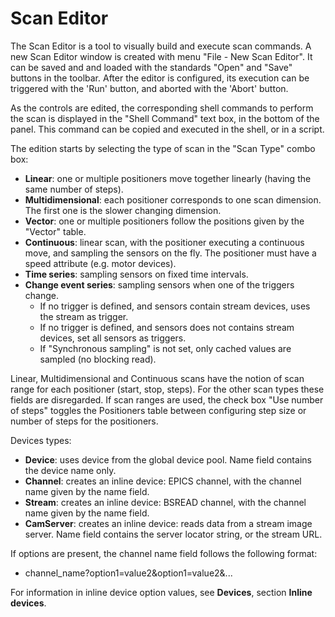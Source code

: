 # Scan Editor

The Scan Editor is a tool to visually build and execute scan commands. 
A new Scan Editor window is created with menu "File - New Scan Editor".
It can be saved and and loaded with the standards "Open" and "Save" buttons in the toolbar. 
After the editor is configured, its execution can be triggered with the 
'Run' button, and aborted with the 'Abort' button.

As the controls are edited, the corresponding shell commands to perform the scan is displayed in the 
"Shell Command" text box, in the bottom of the panel. This command can be copied and
executed in the shell, or in a script. 

The edition starts by selecting the type of scan in the "Scan Type" combo box:

- __Linear__: one or multiple positioners move together linearly (having the same number of steps).
- __Multidimensional__: each positioner corresponds to one scan dimension. The first one is the slower changing dimension.
- __Vector__: one or multiple positioners follow the positions given by the "Vector" table.
- __Continuous__: linear scan, with the positioner executing a continuous move, and sampling the sensors on the fly. 
  The positioner must have a speed attribute (e.g. motor devices).
- __Time series__: sampling sensors on fixed time intervals.
- __Change event series__: sampling sensors when one of the triggers change. 
    - If no trigger is defined, and sensors contain stream devices, uses the stream as trigger.
    - If no trigger is defined,  and sensors does not contains stream devices, set all sensors as triggers.
    - If "Synchronous sampling" is not set, only cached values are sampled (no blocking read).  

Linear, Multidimensional and Continuous scans have the notion of scan range 
for each positioner (start, stop, steps). 
For the other scan types these fields are disregarded.
If scan ranges are used, the check box "Use number of steps" toggles the Positioners table
between configuring step size or number of steps for the positioners.

Devices types:

  - __Device__: uses device from the global device pool. Name field contains the device name only.
  - __Channel__: creates an inline device: EPICS channel, with the channel name given by the name field.  
  - __Stream__: creates an inline device: BSREAD channel, with the channel name given by the name field.  
  - __CamServer__: creates an inline device: reads data from a stream image server. 
    Name field contains the server locator string, or the stream URL.



If options are present, the channel name field follows the following format:
  - channel_name?option1=value2&option1=value2&...

For information in inline device option values, see __Devices__, section __Inline devices__.